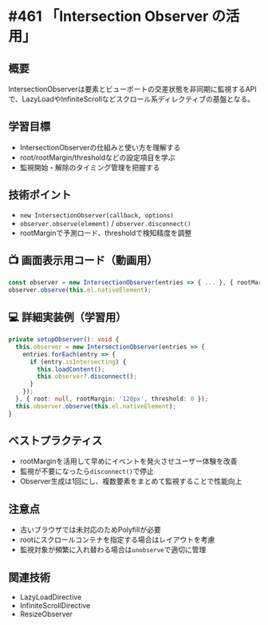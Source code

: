# #461 「Intersection Observer の活用」

## 概要
IntersectionObserverは要素とビューポートの交差状態を非同期に監視するAPIで、LazyLoadやInfiniteScrollなどスクロール系ディレクティブの基盤となる。

## 学習目標
- IntersectionObserverの仕組みと使い方を理解する
- root/rootMargin/thresholdなどの設定項目を学ぶ
- 監視開始・解除のタイミング管理を把握する

## 技術ポイント
- `new IntersectionObserver(callback, options)`
- `observer.observe(element)` / `observer.disconnect()`
- rootMarginで予測ロード、thresholdで検知精度を調整

## 📺 画面表示用コード（動画用）
```typescript
const observer = new IntersectionObserver(entries => { ... }, { rootMargin: '100px' });
observer.observe(this.el.nativeElement);
```

## 💻 詳細実装例（学習用）
```typescript
private setupObserver(): void {
  this.observer = new IntersectionObserver(entries => {
    entries.forEach(entry => {
      if (entry.isIntersecting) {
        this.loadContent();
        this.observer?.disconnect();
      }
    });
  }, { root: null, rootMargin: '120px', threshold: 0 });
  this.observer.observe(this.el.nativeElement);
}
```

## ベストプラクティス
- rootMarginを活用して早めにイベントを発火させユーザー体験を改善
- 監視が不要になったら`disconnect()`で停止
- Observer生成は1回にし、複数要素をまとめて監視することで性能向上

## 注意点
- 古いブラウザでは未対応のためPolyfillが必要
- rootにスクロールコンテナを指定する場合はレイアウトを考慮
- 監視対象が頻繁に入れ替わる場合は`unobserve`で適切に管理

## 関連技術
- LazyLoadDirective
- InfiniteScrollDirective
- ResizeObserver
